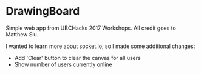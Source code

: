 # DrawingBoard 

Simple web app from UBCHacks 2017 Workshops.
All credit goes to Matthew Siu.

I wanted to learn more about socket.io, so I made some additional changes:
* Add 'Clear' button to clear the canvas for all users
* Show number of users currently online
